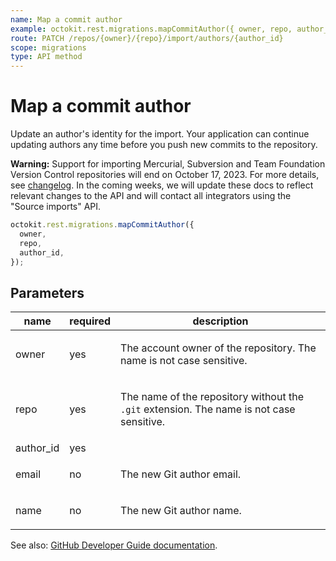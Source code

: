 ```yaml
---
name: Map a commit author
example: octokit.rest.migrations.mapCommitAuthor({ owner, repo, author_id })
route: PATCH /repos/{owner}/{repo}/import/authors/{author_id}
scope: migrations
type: API method
---
```


# Map a commit author

Update an author's identity for the import. Your application can continue updating authors any time before you push
new commits to the repository.

**Warning:** Support for importing Mercurial, Subversion and Team Foundation Version Control repositories will end
on October 17, 2023. For more details, see [changelog](https://gh.io/github-importer-non-git-eol). In the coming weeks, we will update
these docs to reflect relevant changes to the API and will contact all integrators using the "Source imports" API.

```js
octokit.rest.migrations.mapCommitAuthor({
  owner,
  repo,
  author_id,
});
```

## Parameters

<table>
  <thead>
    <tr>
      <th>name</th>
      <th>required</th>
      <th>description</th>
    </tr>
  </thead>
  <tbody>
    <tr><td>owner</td><td>yes</td><td>

The account owner of the repository. The name is not case sensitive.

</td></tr>
<tr><td>repo</td><td>yes</td><td>

The name of the repository without the `.git` extension. The name is not case sensitive.

</td></tr>
<tr><td>author_id</td><td>yes</td><td>

</td></tr>
<tr><td>email</td><td>no</td><td>

The new Git author email.

</td></tr>
<tr><td>name</td><td>no</td><td>

The new Git author name.

</td></tr>
  </tbody>
</table>

See also: [GitHub Developer Guide documentation](https://docs.github.com/rest/migrations/source-imports#map-a-commit-author).
